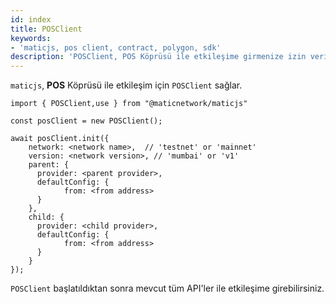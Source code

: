 ```yaml
---
id: index
title: POSClient
keywords:
- 'maticjs, pos client, contract, polygon, sdk'
description: 'POSClient, POS Köprüsü ile etkileşime girmenize izin verir.'
---
```


`maticjs`, **POS** Köprüsü ile etkileşim için `POSClient` sağlar.

```
import { POSClient,use } from "@maticnetwork/maticjs"

const posClient = new POSClient();

await posClient.init({
    network: <network name>,  // 'testnet' or 'mainnet'
    version: <network version>, // 'mumbai' or 'v1'
    parent: {
      provider: <parent provider>,
      defaultConfig: {
            from: <from address>
      }
    },
    child: {
      provider: <child provider>,
      defaultConfig: {
            from: <from address>
      }
    }
});

```

`POSClient` başlatıldıktan sonra mevcut tüm API'ler ile etkileşime girebilirsiniz.
